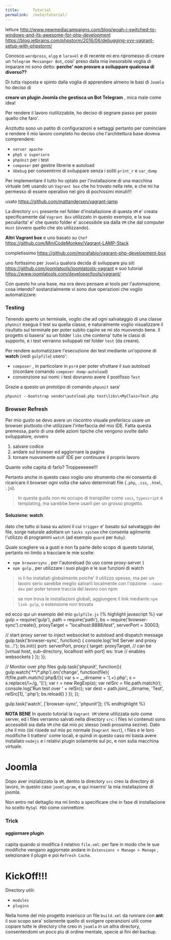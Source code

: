 ```yaml
---
title:      Tutorial
permalink:  /note/tutorial/
---
```


letture
http://www.newmediacampaigns.com/blog/woah-i-switched-to-windows-and-its-awesome-for-php-development
https://blog.jetbrains.com/phpstorm/2016/06/debugging-vvv-vagrant-setup-with-phpstorm/


Conosco `wordpress`, `elgg` e `laravel` e di recente mi ero ripromesso di creare un `Telegram Messanger Bot`,
cosi' preso dalla mia inesorabile voglia di imparare mi sono detto: __perche' non provare a sviluppare qualcosa di diverso??__

Di tutta risposta e spinto dalla voglia di apprendere almeno le basi di `Joomla` ho deciso di

**creare un plugin Joomla che gestisca un Bot Telegram** , mica male come idea!

Per rendere il lavoro riutilizzabile, ho deciso di segnare passo per passo quello che faro'.

Anzitutto sono un patito di configurazioni e settaggi pertanto per cominciare e rendere il mio lavoro completo ho deciso che
l'architettura base doveva comprendere:

- `server apache`
- `php5 o superiore`
- `phpUnit` per i test
- `composer` per gestire librerie e autoload
- `XDebug` per consentirmi di sviluppare senza i soliti `print_r` e `var_dump`

Per implementare il tutto ho optato per l'installazione di una macchina virtuale (`VM`) usando un `Vagrant box` che ho trovato nella rete,
e che mi ha permesso di essere operativo nel giro di pochissimi minuti!!!

usato
https://github.com/mattandersen/vagrant-lamp

La directory `src` presente nel folder d'installazione di questa `VM` e' creata specificamente dal `Vagrant Box` utilizzato in questo esempio, e la sua peculiarita' e' che questo folder e' accessibile sia dalla `VM` che dal computer `Host` (ovvero quello che sto utilizzando).

**Altri Vagrant box**
e uno basato su `Chef`
https://github.com/MiniCodeMonkey/Vagrant-LAMP-Stack

completissimo
https://github.com/morafabio/vagrant-php-development-box

uno fortissimo per `Joomla` qualora decida di sviluppare piu siti
https://github.com/joomlatools/joomlatools-vagrant
e suo tutorial
https://www.joomlatools.com/developer/tools/vagrant/


Con questo ho una base, ma ora devo pensare ai tools per l'automazione; cosa intendo?
sostanzialmente vi sono due operazioni che voglio automatizzare:

### Testing

Tenendo aperto un terminale, voglio che ad ogni salvataggio di una classe `phpUnit` esegua il test su quella classe,
e naturalmente voglio visualizzare il risultato sul terminale per poter subito capire se mi sto muovendo bene.
Il progetto si basera' su un folder `libs` che conterra' tutte le classi di supporto, e i test verranno sviluppati
nel folder `test` (da creare).

Per rendere automatizzare l'esecuzione dei test mediante un'opzione di **watch** (vedi `gulpfile`) usero':

- `composer` , in particolare in `psr4` per poter sfruttare il suo autoload (ricordare comando `composer dump-autoload`)
- convenzione sui nomi: i test dovranno avere il postfisso `Test`

Grazie a questo un prototipo di comando `phpunit` sara'

````
phpunit --bootstrap vendor\autoload.php test\libs\<MyClass>Test.php
````


### Browser Refresh

Per mio gusto se devo avere un riscontro visuale preferisco usare un browser piuttosto che utilizzare l'interfaccia del mio IDE.
Fatta questa premessa, parlo di una delle azioni tipiche che vengono svolte dallo sviluppatore, ovvero

1. salvare codice
2. andare sul browser ed aggiornare la pagina
3. tornare nuovamente sull' IDE per continuare il proprio lavoro

Quante volte capita di farlo? Troppeeeeee!!!

Pertanto anche in questo caso voglio uno strumento che mi consenta di ricaricare il browser ogni volta che salvo determinati
file (`.php`, `.css`, `.html`, `.js`).

> In questa guida non mi occupo di transpiller come `sass`, `typescript` e templating, ma sarebbe bene usarli per un grosso progetto.


#### Soluzione: **watch**

dato che tutto si basa su azioni il cui `trigger` e' basato sul salvataggio dei file, sorge naturale adottare un `tasks system`
che  consenta agilmente l'utilizzo di programmi `watch` (ad esempio `guard` per `Ruby`).

Quale scegliere va a gusti e non fa parte dello scopo di questo tutorial, pertanto mi limito a tracciare le mie scelte:

- `npm browsersync` , per l'autoreload (lo uso come proxy-server )
- `npm gulp` , per utilizzare i suoi plugin e le sue funzioni di watch


> io li ho installati globalmente poiche' li utilizzo spesso,
> ma per un lavoro serio sarebbe meglio salvarli localmente con l'opzione
`--save-dev` per poter tenere traccia del lavoro con npm

> se non trova le installazioni globali, aggiungere il link mediante `npm link gulp`, o estensione non trovata

ed ecco qui un esempio del mio `gulpfile.js`
{% highlight javascript %}
var gulp = require('gulp'),
    path = require('path'),
    bs = require('browser-sync').create(),
    proxyTarget = "localhost:8888/test",
    serverPort =  30003;

// start proxy server to inject websocket to autoload and dispatch message
gulp.task('browser-sync', function() {
    console.log('Init Server and proxy to...!');
    bs.init({
        port: serverPort,
        proxy:{
            target: proxyTarget, // can be [virtual host, sub-directory, localhost with port]
            ws: true // enables websockets
        }
    });
});

// Monitor over php files
gulp.task('phpunit', function(){
    gulp.watch('**/*.php').on('change', function(file){
        if(file.path.match(/\.php$/)){
            var s = __dirname + '(.+)\.php';
            s = s.replace(/\\+/g, '\\\\');
            var r = new RegExp(s);
            var relSrc = file.path.match(r);
            console.log('Run test over ' + relSrc);
            var dest = path.join(__dirname, 'Test', relSrc[1], '.php');
            bs.reload()
        }
    });
});

gulp.task('watch', ['browser-sync', 'phpunit']);
{% endhighlight %}

**NOTA BENE**
In questo tutorial la `Vagrant VM` viene utilizzata solo come server, ed i files verranno salvati nella directory `src`: i files ivi contenuti sono accessibili sia dalla `VM` che dal mio pc stesso (vedi prossima sezine).
Dato che il mio `IDE` risiede sul mio pc normale (`Vagrant Host`), i files e le loro modifiche li trattero' come locali, e quindi in questo caso mi basta avere installato `nodejs` e i relativi plugin solamente sul pc, e non sulla macchina virtuale.


# Joomla

Dopo aver inizializzato la `VM`, dentro la directory `src` creo la directory di lavoro, in questo caso `joomlagram`, e qui inseriro' la mia installazione di joomla.

Non entro nel dettaglio ma mi limito a specificare che in fase di installazione ho scelto `MySql PDO` come connettore.


### Trick

#### aggiornare plugin
capita quando si modifica il relativo `file.xml`: per fare in modo che le sue modifiche vengano aggiornate andare in
`Extensions > Manage > Manage` , selezionare il plugin e poi `Refresh Cache`.



KickOff!!!
==========

Directory utili:

- `modules`
- `plugins`


Nella home del mio progetto inserisco un file `build.xml` da runnare con **ant**:
il suo scopo sara' solamente quello di svolgere operanzioni utili come copiare tutte le directory che creo in `joomla` in un altra directory,
consentendomi un poco piu di ordine mentale, specie ai fini del backup.

